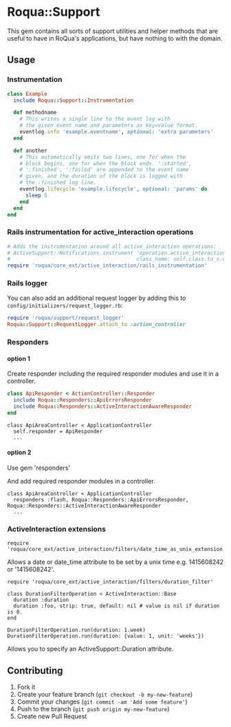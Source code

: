 # Roqua::Support

This gem contains all sorts of support utilities and helper methods that are
useful to have in RoQua's applications, but have nothing to with the domain.

## Usage

### Instrumentation

```ruby
class Example
  include Roqua::Support::Instrumentation

  def methodname
    # This writes a single line to the event log with
    # the given event name and parameters as key=value format.
    eventlog.info 'example.eventname', optional: 'extra parameters'
  end

  def another
    # This automatically emits two lines, one for when the
    # block begins, one for when the block ends. ':started',
    # ':finished', ':failed' are appended to the event name
    # given, and the duration of the block is logged with
    # the :finished log line.
    eventlog.lifecycle 'example.lifecycle', optional: 'params' do
      sleep 5
    end
  end
end
```

### Rails instrumentation for active_interaction operations

```ruby
# Adds the instrumentation around all active_interaction operations:
# ActiveSupport::Notifications.instrument 'operation.active_interaction',
#                                         class_name: self.class.to_s.underscore do
require 'roqua/core_ext/active_interaction/rails_instrumentation'
```

### Rails logger

You can also add an additional request logger by adding this to `config/initializers/request_logger.rb`:

```ruby
require 'roqua/support/request_logger'
Roqua::Support::RequestLogger.attach_to :action_controller
```

### Responders

#### option 1

Create responder including the required responder modules and use it in a controller.

```ruby
class ApiResponder < ActionController::Responder
  include Roqua::Responders::ApiErrorsResponder
  include Roqua::Responders::ActiveInteractionAwareResponder
end
```

```
class ApiAreaController < ApplicationController
  self.responder = ApiResponder
  ...
```

#### option 2

Use gem 'responders'

And add required responder modules in a controller.

```
class ApiAreaController < ApplicationController
  responders :flash, Roqua::Responders::ApiErrorsResponder, Roqua::Responders::ActiveInteractionAwareResponder
  ...
```

### ActiveInteraction extensions

```
require 'roqua/core_ext/active_interaction/filters/date_time_as_unix_extension'
```

Allows a date or date_time attribute to be set by a unix time e.g. 1415608242 or '1415608242'.


```
require 'roqua/core_ext/active_interaction/filters/duration_filter'

class DurationFilterOperation < ActiveInteraction::Base
  duration :duration
  duration :foo, strip: true, default: nil # value is nil if duration is 0.
end

DurationFilterOperation.run(duration: 1.week)
DurationFilterOperation.run(duration: {value: 1, unit: 'weeks'})
```

Allows you to specify an ActiveSupport::Duration attribute.


## Contributing

1. Fork it
2. Create your feature branch (`git checkout -b my-new-feature`)
3. Commit your changes (`git commit -am 'Add some feature'`)
4. Push to the branch (`git push origin my-new-feature`)
5. Create new Pull Request
